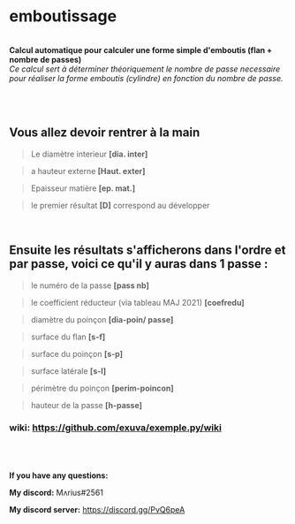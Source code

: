 # emboutissage
<br/>**Calcul automatique pour calculer une forme simple d'emboutis (flan + nombre de passes)** <br/>
*Ce calcul sert à déterminer théoriquement le nombre de passe necessaire pour réaliser la forme emboutis (cylindre) en fonction du nombre de passe.*
<br/>



<br/><br/>
## __**Vous allez devoir rentrer à la main**__

>Le diamètre interieur **[dia. inter]** 

>a hauteur externe **[Haut. exter]**

>Epaisseur matière **[ep. mat.]**

>le premier résultat **[D]** correspond au développer

<addr><addr><br/>
## **Ensuite les résultats s'afficherons dans l'ordre et par passe, voici ce qu'il y auras dans 1 passe :**
  
  >le numéro de la passe **[pass nb]**
  
  >le coefficient réducteur (via tableau MAJ 2021)  **[coefredu]**
  
  >diamètre du poinçon  **[dia-poin/ passe]**
  
  >surface du flan  **[s-f]**
  
  >surface du poinçon **[s-p]**  
  
  >surface latérale **[s-l]**
  
  >périmètre du poinçon **[perim-poincon]**
  
  >hauteur de la passe **[h-passe]**
  
### wiki: https://github.com/exuva/exemple.py/wiki

<br/><br/><br/>
**If you have any questions:**
  
**My discord:** Mʌrius#2561
  
**My discord server:** https://discord.gg/PvQ6peA
